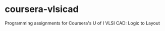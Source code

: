 coursera-vlsicad
================

Programming assignments for Coursera's U of I VLSI CAD: Logic to Layout
